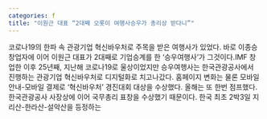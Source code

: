 ```yaml
---
categories: f
title: "이원근 대표 “2대째 오롯이 여행사승우가 총리상 받다니”"
---
```

코로나19의 한파 속 관광기업 혁신바우처로 주목을 받은 여행사가 있었다. 바로 이종승 창업자에 이어 이원근 대표가 2대째로 기업승계를 한 ‘승우여행사’가 그것이다.IMF 창업한 이후 25년째, 지난해 코로나19로 울상이었지만 승우여행사는 한국관광공사에서 진행하는 관광기업 혁신바우처로 디지털화로 치고나갔다. 홈페이지 변화는 물론 모바일 안내-모바일 결제로 ‘혁신바우처’ 경진대회 대상을 수상했다. 올해는 또 한번 점프했다. 한국관광공사 사장상에 이어 국무총리 표창을 수상했기 때문이다. 한국 최초 2박3일 지리산-한라산-설악산을 등정하는